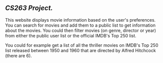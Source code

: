 ## _CS263 Project._

This website displays movie information based on the user's preferences. You can search for movies and add them to a public list to get information about the movies. You could then filter movies (on genre, director or year) from either the public user list or the official IMDB's Top 250 list.

You could for example get a list of all the thriller movies on IMDB's Top 250 list released between 1950 and 1960 that are directed by Alfred Hitchcock (there are 6).

